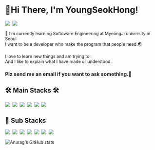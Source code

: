# 👋Hi There, I'm YoungSeokHong!

<a href="https://young-hong.notion.site/b5ff3cdb34c0466189daf5c59c4be35a" target="_blank"><img src="https://img.shields.io/badge/Portfolio(KOR)-333333?style=for-the-badge&logo=Notion&logoColor=white"/></a>&nbsp;&nbsp;<img src="https://img.shields.io/badge/cevinlion@gmail.com-EA4335?style=for-the-badge&logo=Gmail&logoColor=white"/>

 🌱 I’m currently learning Softoware Engineering at MyeongJi university in Seoul<br>
 I want to be a developer who make the program that people need.🌏
 <br><br>
 I love to learn new things and am trying to!<br>
 And I like to explain what I have made or understood.
 ### Plz send me an email if you want to ask something.📧
 
## 🛠 Main Stacks 🛠
<img src="https://img.shields.io/badge/Java-007396?style=for-the-badge&logo=Java&logoColor=white"/>&nbsp;
<img src="https://img.shields.io/badge/cpp-00599C?style=for-the-badge&logo=C%2B%2B&logoColor=white"/>&nbsp;
<img src="https://img.shields.io/badge/MySQL-4479A1?style=for-the-badge&logo=MySQL&logoColor=white"/>&nbsp;
<img src="https://img.shields.io/badge/Spring-6DB33F?style=for-the-badge&logo=Spring&logoColor=white"/>&nbsp;
<img src="https://img.shields.io/badge/Android-3DDC84?style=for-the-badge&logo=Android&logoColor=white"/>&nbsp;
<img src="https://img.shields.io/badge/Flutter-02569B?style=for-the-badge&logo=Flutter&logoColor=white"/>&nbsp;

## 🔧 Sub Stacks 
<img src="https://img.shields.io/badge/Python-3776AB?style=for-the-badge&logo=Python&logoColor=white"/>&nbsp;
<img src="https://img.shields.io/badge/CMake-064F8C?style=for-the-badge&logo=CMake&logoColor=white"/>&nbsp;
<img src="https://img.shields.io/badge/Amazon AWS-232F3E?style=for-the-badge&logo=Amazon AWS&logoColor=white"/>&nbsp;
<img src="https://img.shields.io/badge/Git-F05032?style=for-the-badge&logo=Git&logoColor=white"/>&nbsp;
<img src="https://img.shields.io/badge/Linux-FCC624?style=for-the-badge&logo=Linux&logoColor=black"/>&nbsp;
<img src="https://img.shields.io/badge/HTML-E34F26?style=for-the-badge&logo=HTML5&logoColor=white"/>&nbsp;
<img src="https://img.shields.io/badge/JavaScript-F7DF1E?style=for-the-badge&logo=JavaScript&logoColor=black"/>&nbsp;

![Anurag's GitHub stats](https://github-readme-stats.vercel.app/api?username=YoungSeokHong&show_icons=true&theme=dark)
<!--
**YoungSeokHong/YoungSeokHong** is a ✨ _special_ ✨ repository because its `README.md` (this file) appears on your GitHub profile.

Here are some ideas to get you started:

- 🔭 I’m currently working on ...
- 
- 👯 I’m looking to collaborate on ...
- 🤔 I’m looking for help with ...
- 💬 Ask me about ...
- 📫 How to reach me: ...
- 😄 Pronouns: ...
- ⚡ Fun fact: ...
-->
